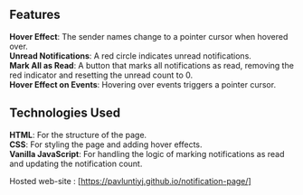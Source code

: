 ## Features
**Hover Effect**: The sender names change to a pointer cursor when hovered over.<br/>
**Unread Notifications**: A red circle indicates unread notifications.<br/>
**Mark All as Read**: A button that marks all notifications as read, removing the red indicator and resetting the unread count to 0.<br/>
**Hover Effect on Events**: Hovering over events triggers a pointer cursor.<br/>

## Technologies Used
**HTML**: For the structure of the page.<br/>
**CSS**: For styling the page and adding hover effects.<br/>
**Vanilla JavaScript**: For handling the logic of marking notifications as read and updating the notification count.<br/>

Hosted web-site : [https://pavluntiyj.github.io/notification-page/]
